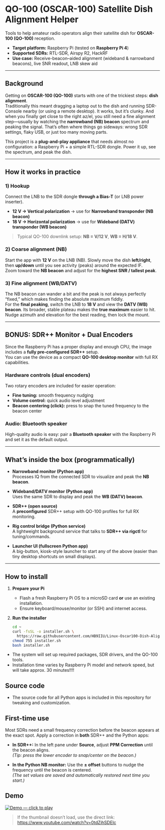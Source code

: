 # QO-100 (OSCAR-100) Satellite Dish Alignment Helper

Tools to help amateur radio operators align their satellite dish for **OSCAR-100 (QO-100)** reception.

- **Target platform:** Raspberry Pi (tested on **Raspberry Pi 4**)
- **Supported SDRs:** RTL-SDR, Airspy R2, HackRF
- **Use case:** Receive-beacon–aided alignment (wideband & narrowband beacons), live SNR readout, LNB skew aid

---

## Background

Getting on **OSCAR-100 (QO-100)** starts with one of the trickiest steps: **dish alignment**.  
Traditionally this meant dragging a laptop out to the dish and running SDR-Console nearby (or using a remote desktop). It works, but it’s clunky. And when you finally get close to the right az/el, you still need a fine alignment step—usually by watching the **narrowband (NB) beacon** spectrum and peaking the signal. That’s often where things go sideways: wrong SDR settings, flaky USB, or just too many moving parts.

This project is a **plug-and-play appliance** that needs almost no configuration: a Raspberry Pi + a simple RTL-SDR dongle. Power it up, see the spectrum, and peak the dish.

---

## How it works in practice

### 1) Hookup

Connect the LNB to the SDR dongle **through a Bias-T** (or LNB power inserter).

- **12 V → Vertical polarization** → use for **Narrowband transponder (NB beacon)**
- **18 V → Horizontal polarization** → use for **Wideband (DATV) transponder (WB beacon)**

> Typical QO-100 downlink setup: **NB = V/12 V**, **WB = H/18 V**.

### 2) Coarse alignment (NB)

Start the app with **12 V** on the LNB (NB). Slowly move the dish **left/right**, then **up/down** until you see activity (peaks) around the expected IF.  
Zoom toward the **NB beacon** and adjust for the **highest SNR / tallest peak**.

### 3) Fine alignment (WB/DATV)

The NB beacon can wander a bit and the peak is not always perfectly “fixed,” which makes finding the absolute maximum fiddly.  
For the **final peaking**, switch the LNB to **18 V** and view the **DATV (WB) beacon**. Its broader, stable plateau makes the **true maximum** easier to hit. Nudge azimuth and elevation for the best reading, then lock the mount.

---

## BONUS: SDR++ Monitor + Dual Encoders

Since the Raspberry Pi has a proper display and enough CPU, the image includes a **fully pre-configured SDR++** setup.  
You can use the device as a compact **QO-100 desktop monitor** with full RX capabilities.

### Hardware controls (dual encoders)

Two rotary encoders are included for easier operation:

- **Fine tuning:** smooth frequency nudging
- **Volume control:** quick audio level adjustment
- **Beacon centering (click):** press to snap the tuned frequency to the beacon center

### Audio: Bluetooth speaker

High-quality audio is easy: pair a **Bluetooth speaker** with the Raspberry Pi and set it as the default output.

---

## What’s inside the box (programmatically)

- **Narrowband monitor (Python app)**  
  Processes IQ from the connected SDR to visualize and peak the **NB beacon**.

- **Wideband/DATV monitor (Python app)**  
  Uses the same SDR to display and peak the **WB (DATV) beacon**.

- **SDR++ (open source)**  
  A **preconfigured** SDR++ setup with QO-100 profiles for full RX monitoring.

- **Rig control bridge (Python service)**  
  A lightweight background service that talks to **SDR++ via rigctl** for tuning/commands.

- **Launcher UI (fullscreen Python app)**  
  A big-button, kiosk-style launcher to start any of the above (easier than tiny desktop shortcuts on small displays).

---

## How to install

1. **Prepare your Pi**
   - Flash a fresh Raspberry Pi OS to a microSD card **or** use an existing installation.
   - Ensure keyboard/mouse/monitor (or SSH) and internet access.

2. **Run the installer**
   ```bash
   cd ~
   curl -fsSL -o installer.sh \
     https://raw.githubusercontent.com/HB9IIU/Linux-Oscar100-Dish-Alignment-Helper/refs/heads/main/installer.sh
   chmod 755 installer.sh
   bash installer.sh

- The system will set up required packages, SDR drivers, and the QO-100 tools.
- Installation time varies by Raspberry Pi model and network speed, but will take approx. 30 minutes!!!!

## Source code

- The source code for all Python apps is included in this repository for tweaking and customization.

## First-time use

Most SDRs need a small frequency correction before the beacon appears at the exact spot. Apply a correction in **both** SDR++ and the Python apps:

- **In SDR++:** In the left pane under **Source**, adjust **PPM Correction** until the beacon aligns.  
  *(Tip: press the lower encoder to snap/center on the beacon.)*

- **In the Python NB monitor:** Use the **± offset** buttons to nudge the frequency until the beacon is centered.  
  *(The set values are saved and automatically restored next time you start.)*

## Demo

[![Demo — click to play](https://img.youtube.com/vi/0tdZihSDElc/hqdefault.jpg)](https://www.youtube.com/watch?v=0tdZihSDElc "Demo — click to play")

> If the thumbnail doesn’t load, use the direct link: https://www.youtube.com/watch?v=0tdZihSDElc
